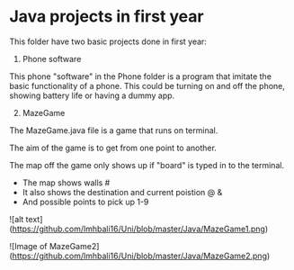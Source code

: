 # Java projects in first year

This folder have two basic projects done in first year:

1. Phone software

This phone "software" in the Phone folder is a program that imitate the basic functionality of a phone. This could be turning on and off the phone, showing battery life or having a dummy app.

2. MazeGame

The MazeGame.java file is a game that runs on terminal.

The aim of the game is to get from one point to another.

The map off the game only shows up if "board" is typed in to the terminal.

* The map shows walls #
* It also shows the destination and current poistion @ &
* And possible points to pick up 1-9

![alt text]
(https://github.com/lmhbali16/Uni/blob/master/Java/MazeGame1.png)

![Image of MazeGame2]
(https://github.com/lmhbali16/Uni/blob/master/Java/MazeGame2.png)

